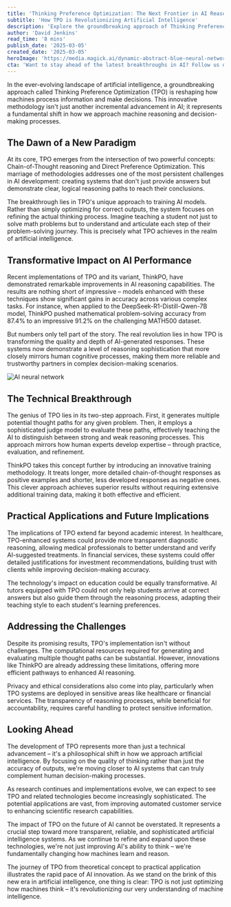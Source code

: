 ```yaml
---
title: 'Thinking Preference Optimization: The Next Frontier in AI Reasoning'
subtitle: 'How TPO is Revolutionizing Artificial Intelligence'
description: 'Explore the groundbreaking approach of Thinking Preference Optimization (TPO) in revolutionizing artificial intelligence by refining machines\' thinking processes rather than just optimizing outputs. Discover how this innovative methodology is reshaping AI systems to demonstrate clear, logical reasoning paths and improved decision-making capabilities.'
author: 'David Jenkins'
read_time: '8 mins'
publish_date: '2025-03-05'
created_date: '2025-03-05'
heroImage: 'https://media.magick.ai/dynamic-abstract-blue-neural-network.jpg'
cta: 'Want to stay ahead of the latest breakthroughs in AI? Follow us on LinkedIn for in-depth analysis and updates on transformative technologies like TPO that are shaping the future of artificial intelligence.'
---
```


In the ever-evolving landscape of artificial intelligence, a groundbreaking approach called Thinking Preference Optimization (TPO) is reshaping how machines process information and make decisions. This innovative methodology isn't just another incremental advancement in AI; it represents a fundamental shift in how we approach machine reasoning and decision-making processes.

## The Dawn of a New Paradigm

At its core, TPO emerges from the intersection of two powerful concepts: Chain-of-Thought reasoning and Direct Preference Optimization. This marriage of methodologies addresses one of the most persistent challenges in AI development: creating systems that don't just provide answers but demonstrate clear, logical reasoning paths to reach their conclusions.

The breakthrough lies in TPO's unique approach to training AI models. Rather than simply optimizing for correct outputs, the system focuses on refining the actual thinking process. Imagine teaching a student not just to solve math problems but to understand and articulate each step of their problem-solving journey. This is precisely what TPO achieves in the realm of artificial intelligence.

## Transformative Impact on AI Performance

Recent implementations of TPO and its variant, ThinkPO, have demonstrated remarkable improvements in AI reasoning capabilities. The results are nothing short of impressive – models enhanced with these techniques show significant gains in accuracy across various complex tasks. For instance, when applied to the DeepSeek-R1-Distill-Qwen-7B model, ThinkPO pushed mathematical problem-solving accuracy from 87.4% to an impressive 91.2% on the challenging MATH500 dataset.

But numbers only tell part of the story. The real revolution lies in how TPO is transforming the quality and depth of AI-generated responses. These systems now demonstrate a level of reasoning sophistication that more closely mirrors human cognitive processes, making them more reliable and trustworthy partners in complex decision-making scenarios.

![AI neural network](https://i.magick.ai/PIXE/1738406181100_magick_img.webp)

## The Technical Breakthrough

The genius of TPO lies in its two-step approach. First, it generates multiple potential thought paths for any given problem. Then, it employs a sophisticated judge model to evaluate these paths, effectively teaching the AI to distinguish between strong and weak reasoning processes. This approach mirrors how human experts develop expertise – through practice, evaluation, and refinement.

ThinkPO takes this concept further by introducing an innovative training methodology. It treats longer, more detailed chain-of-thought responses as positive examples and shorter, less developed responses as negative ones. This clever approach achieves superior results without requiring extensive additional training data, making it both effective and efficient.

## Practical Applications and Future Implications

The implications of TPO extend far beyond academic interest. In healthcare, TPO-enhanced systems could provide more transparent diagnostic reasoning, allowing medical professionals to better understand and verify AI-suggested treatments. In financial services, these systems could offer detailed justifications for investment recommendations, building trust with clients while improving decision-making accuracy.

The technology's impact on education could be equally transformative. AI tutors equipped with TPO could not only help students arrive at correct answers but also guide them through the reasoning process, adapting their teaching style to each student's learning preferences.

## Addressing the Challenges

Despite its promising results, TPO's implementation isn't without challenges. The computational resources required for generating and evaluating multiple thought paths can be substantial. However, innovations like ThinkPO are already addressing these limitations, offering more efficient pathways to enhanced AI reasoning.

Privacy and ethical considerations also come into play, particularly when TPO systems are deployed in sensitive areas like healthcare or financial services. The transparency of reasoning processes, while beneficial for accountability, requires careful handling to protect sensitive information.

## Looking Ahead

The development of TPO represents more than just a technical advancement – it's a philosophical shift in how we approach artificial intelligence. By focusing on the quality of thinking rather than just the accuracy of outputs, we're moving closer to AI systems that can truly complement human decision-making processes.

As research continues and implementations evolve, we can expect to see TPO and related technologies become increasingly sophisticated. The potential applications are vast, from improving automated customer service to enhancing scientific research capabilities.

The impact of TPO on the future of AI cannot be overstated. It represents a crucial step toward more transparent, reliable, and sophisticated artificial intelligence systems. As we continue to refine and expand upon these technologies, we're not just improving AI's ability to think – we're fundamentally changing how machines learn and reason.

The journey of TPO from theoretical concept to practical application illustrates the rapid pace of AI innovation. As we stand on the brink of this new era in artificial intelligence, one thing is clear: TPO is not just optimizing how machines think – it's revolutionizing our very understanding of machine intelligence.